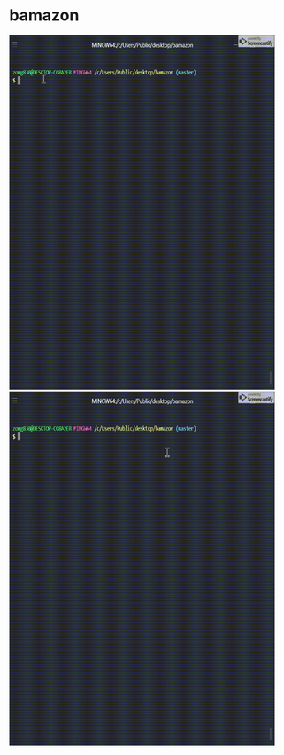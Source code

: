 # bamazon

  <img height="640" width="480" src="/videos/customerOrder.gif">
  
  <img height="640" width="480" src="/videos/orderFail.gif">

